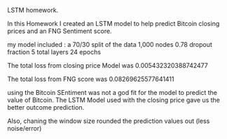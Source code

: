 LSTM homework.

In this Homework I created an LSTM model to help predict Bitcoin closing prices and an FNG Sentiment score.

my model included :
a 70/30 split of the data
1,000 nodes
0.78 dropout fraction
5 total layers
24 epochs

The total loss from closing price Model was 0.005432320388742477

The total loss from FNG score was 0.08269625577641411

using the Bitcoin SEntiment was not a god fit for the model to predict the value of Bitcoin. The LSTM Model used with the closing price gave us the better outcome prediction. 

Also, chaning the window size rounded the prediction values out (less noise/error)